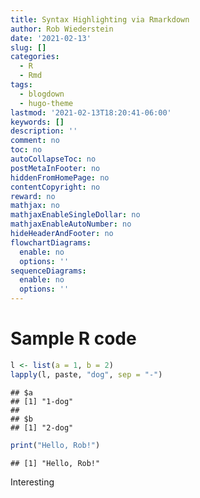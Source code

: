 ```yaml
---
title: Syntax Highlighting via Rmarkdown
author: Rob Wiederstein
date: '2021-02-13'
slug: []
categories:
  - R
  - Rmd
tags:
  - blogdown
  - hugo-theme
lastmod: '2021-02-13T18:20:41-06:00'
keywords: []
description: ''
comment: no
toc: no
autoCollapseToc: no
postMetaInFooter: no
hiddenFromHomePage: no
contentCopyright: no
reward: no
mathjax: no
mathjaxEnableSingleDollar: no
mathjaxEnableAutoNumber: no
hideHeaderAndFooter: no
flowchartDiagrams:
  enable: no
  options: ''
sequenceDiagrams:
  enable: no
  options: ''
---
```


# Sample R code


```r
l <- list(a = 1, b = 2)
lapply(l, paste, "dog", sep = "-")
```

```
## $a
## [1] "1-dog"
## 
## $b
## [1] "2-dog"
```


```r
print("Hello, Rob!")
```

```
## [1] "Hello, Rob!"
```

Interesting

